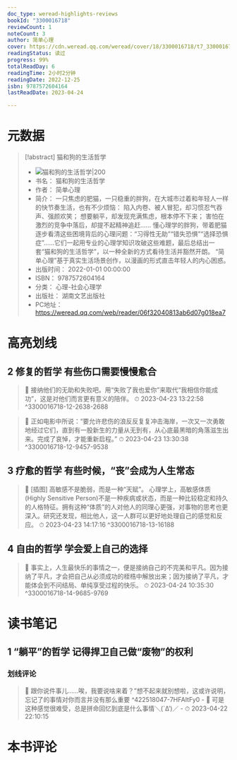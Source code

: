 ```yaml
---
doc_type: weread-highlights-reviews
bookId: "3300016718"
reviewCount: 1
noteCount: 3
author: 简单心理
cover: https://cdn.weread.qq.com/weread/cover/18/3300016718/t7_3300016718.jpg
readingStatus: 读过
progress: 99%
totalReadDay: 6
readingTime: 2小时2分钟
readingDate: 2022-12-25
isbn: 9787572604164
lastReadDate: 2023-04-24

---
```

# 元数据
> [!abstract] 猫和狗的生活哲学
> - ![ 猫和狗的生活哲学|200](https://cdn.weread.qq.com/weread/cover/18/3300016718/t7_3300016718.jpg)
> - 书名： 猫和狗的生活哲学
> - 作者： 简单心理
> - 简介： 一只焦虑的肥猫，一只稳重的胖狗，在大城市过着和年轻人一样的快节奏生活，也有不少烦恼： 
陷入内卷、被人冒犯，却习惯忍气吞声、强颜欢笑； 
想要躺平，却发现充满焦虑，根本停不下来； 
害怕在激烈的竞争中落后，却提不起精神追赶…… 
懂心理学的胖狗，带着肥猫逐步看清这些困境背后的心理问题：“习得性无助”“错失恐惧”“选择恐惧症”……它们一起用专业的心理学知识攻破这些难题，最后总结出一套“猫和狗的生活哲学”，以一种全新的方式看待生活并豁然开朗。 
“简单心理”基于真实生活场景创作，以漫画的形式直击年轻人的内心困惑。
> - 出版时间： 2022-01-01 00:00:00
> - ISBN： 9787572604164
> - 分类： 心理-社会心理学
> - 出版社： 湖南文艺出版社
> - PC地址：https://weread.qq.com/web/reader/06f32040813ab6d07g018ea7

# 高亮划线

## 2 修复的哲学 有些伤口需要慢慢愈合

> 📌 接纳他们的无助和失败吧。用“失败了我也爱你”来取代“我相信你能成功”，这是对他们而言更有意义的陪伴。 
> ⏱ 2023-04-23 13:22:58 ^3300016718-12-2638-2688

> 📌 正如电影中所说：“要允许悲伤的浪反反复复冲击海岸，一次又一次勇敢地经过它们，直到有一股新生的力量从无到有，从心底最黑暗的角落滋生出来。完成了哀悼，才能重新启程。” 
> ⏱ 2023-04-23 13:30:38 ^3300016718-12-9457-9538

## 3 疗愈的哲学 有些时候，“丧”会成为人生常态

> 📌 [插图]
   高敏感不是脆弱，而是一种“天赋”。
   心理学上，高敏感体质(Highly Sensitive Person)不是一种疾病或状态，而是一种比较稳定和持久的人格特征。拥有这种“体质”的人对他人的同理心更强，对事物的思考也更深入。研究还发现，相比他人，这一人群可以更好地处理自己的感觉和反应。 
> ⏱ 2023-04-23 14:17:16 ^3300016718-13-16188

## 4 自由的哲学 学会爱上自己的选择

> 📌 事实上，人生最快乐的事情之一，便是接纳自己的不完美和平凡。因为接纳了平凡，才会把自己从必须成功的桎梏中解放出来；因为接纳了平凡，才能体会到不问结局、单纯享受过程的快乐。 
> ⏱ 2023-04-24 10:35:30 ^3300016718-14-9685-9769

# 读书笔记

## 1 “躺平”的哲学 记得捍卫自己做“废物”的权利

### 划线评论
> 📌 跟你说件事儿……唉，我要说啥来着？”想不起来就别想啦，这或许说明，忘记了的事情对你而言并没有那么重要  ^422518047-7HFAItFy0
    - 💭 可是这种感觉很难受，总是拼命回忆到底是什么事情＼(`Δ’)／
    - ⏱ 2023-04-22 22:10:15
   
# 本书评论

